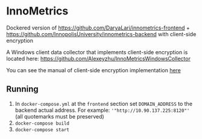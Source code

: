# InnoMetrics

Dockered version of https://github.com/DaryaLari/innometrics-frontend + https://github.com/InnopolisUniversity/innometrics-backend with client-side encryption

A Windows client data collector that implements client-side encryption is located here: https://github.com/Alexeyzhu/InnoMetricsWindowsCollector

You can see the manual of client-side encryption implementation [here](https://github.com/theMavl/FORKInnoMetrics/blob/master/Manual.pdf)

## Running
1. In `docker-compose.yml` at the `frontend` section set `DOMAIN_ADDRESS` to the backend actual address. For example: `'"http://10.90.137.225:8120"'` (all quotemarks must be preserved)
2. `docker-compose build`
3. `docker-compose start`
